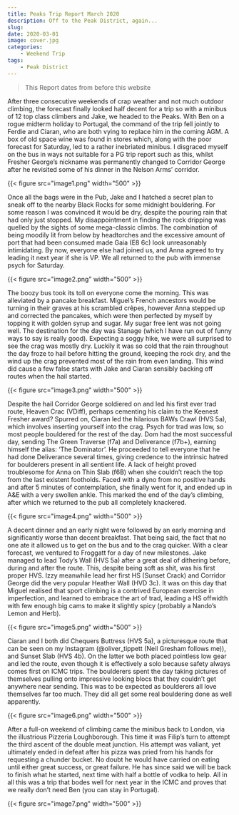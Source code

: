 ```yaml
---
title: Peaks Trip Report March 2020
description: Off to the Peak District, again...
slug: 
date: 2020-03-01
image: cover.jpg
categories:
    - Weekend Trip
tags:
    - Peak District
---
```


> This Report dates from before this website

After three consecutive weekends of crap weather and not much outdoor climbing, the forecast finally looked half decent for a trip so with a minibus of 12 top class climbers and Jake, we headed to the Peaks. With Ben on a rogue midterm holiday to Portugal, the command of the trip fell jointly to Ferdie and Ciaran, who are both vying to replace him in the coming AGM. A box of old space wine was found in stores which, along with the poor forecast for Saturday, led to a rather inebriated minibus. I disgraced myself on the bus in ways not suitable for a PG trip report such as this, whilst Fresher George’s nickname was permanently changed to Corridor George after he revisited some of his dinner in the Nelson Arms’ corridor.

{{< figure src="image1.png" width="500" >}}

Once all the bags were in the Pub, Jake and I hatched a secret plan to sneak off to the nearby Black Rocks for some midnight bouldering. For some reason I was convinced it would be dry, despite the pouring rain that had only just stopped. My disappointment in finding the rock dripping was quelled by the sights of some mega-classic climbs. The combination of being moodily lit from below by headtorches and the excessive amount of port that had been consumed made Gaia (E8 6c) look unreasonably intimidating. By now, everyone else had joined us, and Anna agreed to try leading it next year if she is VP. We all returned to the pub with immense psych for Saturday.

{{< figure src="image2.png" width="500" >}}

The boozy bus took its toll on everyone come the morning. This was alleviated by a pancake breakfast. Miguel’s French ancestors would be turning in their graves at his scrambled crêpes, however Anna stepped up and corrected the pancakes, which were then perfected by myself by topping it with golden syrup and sugar. My sugar free lent was not going well. The destination for the day was Stanage (which I have run out of funny ways to say is really good). Expecting a soggy hike, we were all surprised to see the crag was mostly dry. Luckily it was so cold that the rain throughout the day froze to hail before hitting the ground, keeping the rock dry, and the wind up the crag prevented most of the rain from even landing. This wind did cause a few false starts with Jake and Ciaran sensibly backing off routes when the hail started. 

{{< figure src="image3.png" width="500" >}}

Despite the hail Corridor George soldiered on and led his first ever trad route, Heaven Crac (VDiff), perhaps cementing his claim to the Keenest Fresher award? Spurred on, Ciaran led the hilarious BAWs Crawl (HVS 5a), which involves inserting yourself into the crag. Psych for trad was low, so most people bouldered for the rest of the day. Dom had the most successful day, sending The Green Traverse (f7a) and Deliverance (f7b+), earning himself the alias: ‘The Dominator’. He proceeded to tell everyone that he had done Deliverance several times, giving credence to the intrinsic hatred for boulderers present in all sentient life. A lack of height proved troublesome for Anna on Thin Slab (f6B) when she couldn’t reach the top from the last existent footholds. Faced with a dyno from no positive hands and after 5 minutes of contemplation, she finally went for it, and ended up in A&E with a very swollen ankle. This marked the end of the day’s climbing, after which we returned to the pub all completely knackered.

{{< figure src="image4.png" width="500" >}}

A decent dinner and an early night were followed by an early morning and significantly worse than decent breakfast. That being said, the fact that no one ate it allowed us to get on the bus and to the crag quicker. With a clear forecast, we ventured to Froggatt for a day of new milestones. Jake managed to lead Tody’s Wall (HVS 5a) after a great deal of dithering before, during and after the route. This, despite being soft as shit, was his first proper HVS. Izzy meanwhile lead her first HS (Sunset Crack) and Corridor George did the very popular Heather Wall (HVD 3c). It was on this day that Miguel realised that sport climbing is a contrived European exercise in imperfection, and learned to embrace the art of trad, leading a HS offwidth with few enough big cams to make it slightly spicy (probably a Nando’s Lemon and Herb).

{{< figure src="image5.png" width="500" >}}

Ciaran and I both did Chequers Buttress (HVS 5a), a picturesque route that can be seen on my Instagram (@oliver_tippett (Neil Gresham follows me)), and Sunset Slab (HVS 4b). On the latter we both placed pointless low gear and led the route, even though it is effectively a solo because safety always comes first on ICMC trips. The boulderers spent the day taking pictures of themselves pulling onto impressive looking blocs that they couldn’t get anywhere near sending. This was to be expected as boulderers all love themselves far too much. They did all get some real bouldering done as well apparently.

{{< figure src="image6.png" width="500" >}}

After a full-on weekend of climbing came the minibus back to London, via the illustrious Pizzeria Loughborough. This time it was Filip’s turn to attempt the third ascent of the double meat junction. His attempt was valiant, yet ultimately ended in defeat after his pizza was pried from his hands for requesting a chunder bucket. No doubt he would have carried on eating until either great success, or great failure. He has since said we will be back to finish what he started, next time with half a bottle of vodka to help. All in all this was a trip that bodes well for next year in the ICMC and proves that we really don’t need Ben (you can stay in Portugal).

{{< figure src="image7.png" width="500" >}}